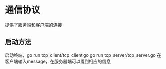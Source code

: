 # 通信协议
提供了服务端和客户端的连接
## 启动方法
启动终端，go run tcp_client/tcp_client.go
go run tcp_server/tcp_server.go
在客户端输入message，在服务器端可以看到相应的信息